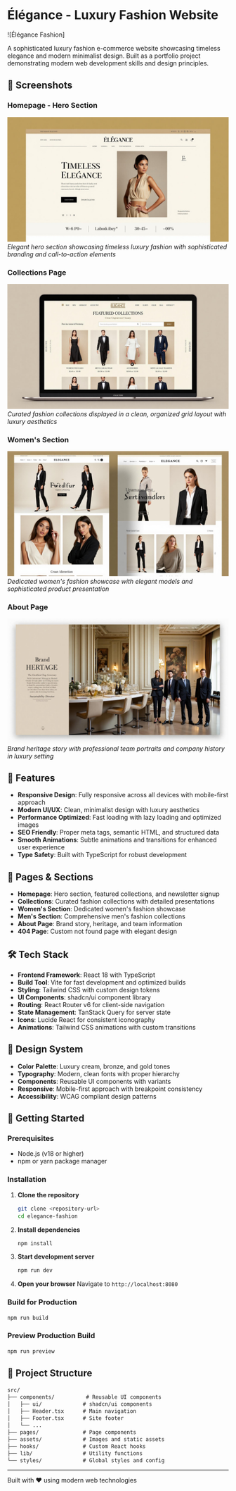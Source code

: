 # Élégance - Luxury Fashion Website

![Élégance Fashion]

A sophisticated luxury fashion e-commerce website showcasing timeless elegance and modern minimalist design. Built as a portfolio project demonstrating modern web development skills and design principles.

## 📸 Screenshots

### Homepage - Hero Section
![Homepage Hero](./public/screenshots/homepage-hero.jpg)
*Elegant hero section showcasing timeless luxury fashion with sophisticated branding and call-to-action elements*

### Collections Page
![Collections Page](./public/screenshots/collections-page.jpg)
*Curated fashion collections displayed in a clean, organized grid layout with luxury aesthetics*

### Women's Section
![Women's Section](./public/screenshots/women-section.jpg)
*Dedicated women's fashion showcase with elegant models and sophisticated product presentation*

### About Page
![About Page](./public/screenshots/about-page.jpg)
*Brand heritage story with professional team portraits and company history in luxury setting*

## 🌟 Features

- **Responsive Design**: Fully responsive across all devices with mobile-first approach
- **Modern UI/UX**: Clean, minimalist design with luxury aesthetics
- **Performance Optimized**: Fast loading with lazy loading and optimized images
- **SEO Friendly**: Proper meta tags, semantic HTML, and structured data
- **Smooth Animations**: Subtle animations and transitions for enhanced user experience
- **Type Safety**: Built with TypeScript for robust development

## 📱 Pages & Sections

- **Homepage**: Hero section, featured collections, and newsletter signup
- **Collections**: Curated fashion collections with detailed presentations
- **Women's Section**: Dedicated women's fashion showcase
- **Men's Section**: Comprehensive men's fashion collections
- **About Page**: Brand story, heritage, and team information
- **404 Page**: Custom not found page with elegant design

## 🛠️ Tech Stack

- **Frontend Framework**: React 18 with TypeScript
- **Build Tool**: Vite for fast development and optimized builds
- **Styling**: Tailwind CSS with custom design tokens
- **UI Components**: shadcn/ui component library
- **Routing**: React Router v6 for client-side navigation
- **State Management**: TanStack Query for server state
- **Icons**: Lucide React for consistent iconography
- **Animations**: Tailwind CSS animations with custom transitions

## 🎨 Design System

- **Color Palette**: Luxury cream, bronze, and gold tones
- **Typography**: Modern, clean fonts with proper hierarchy
- **Components**: Reusable UI components with variants
- **Responsive**: Mobile-first approach with breakpoint consistency
- **Accessibility**: WCAG compliant design patterns

## 🚀 Getting Started

### Prerequisites

- Node.js (v18 or higher)
- npm or yarn package manager

### Installation

1. **Clone the repository**
   ```bash
   git clone <repository-url>
   cd elegance-fashion
   ```

2. **Install dependencies**
   ```bash
   npm install
   ```

3. **Start development server**
   ```bash
   npm run dev
   ```

4. **Open your browser**
   Navigate to `http://localhost:8080`

### Build for Production

```bash
npm run build
```

### Preview Production Build

```bash
npm run preview
```

## 📁 Project Structure

```
src/
├── components/          # Reusable UI components
│   ├── ui/             # shadcn/ui components
│   ├── Header.tsx      # Main navigation
│   ├── Footer.tsx      # Site footer
│   └── ...
├── pages/              # Page components
├── assets/             # Images and static assets
├── hooks/              # Custom React hooks
├── lib/                # Utility functions
└── styles/             # Global styles and config
```

<!-- ## 🌐 Live Demo

**Production URL**: [View Live Site](your link) -->

<!-- ## 📧 Contact

For questions about this project or collaboration opportunities:

- **Portfolio**: [Your Portfolio URL]
- **LinkedIn**: [Your LinkedIn Profile]
- **Email**: [Your Email]

## 📄 License

This project is created as a portfolio demonstration. All rights reserved. -->

---

Built with ❤️ using modern web technologies
